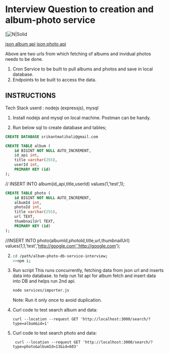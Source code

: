 # Interview Question to creation and album-photo service


[![N|Solid](Question)

[json album api](https://jsonplaceholder.typicode.com/albums)
[json photo api](https://jsonplaceholder.typicode.com/photos?albumId={albumid})

Above are two urls from which fetching of albums and invidual photos needs to be done.

1. Cron Service to be built to pull albums and photos and save in local database.
2. Endpoints to be built to access the data.


## INSTRUCTIONS

Tech Stack userd : nodejs (expressjs), mysql

1. Install nodejs and mysql on local machine. Postman can be handy.

2. Run below sql to create database and tables;
``` sql
CREATE DATABASE srikantmatihali@gmail.com

CREATE TABLE album (
    id BIGINT NOT NULL AUTO_INCREMENT,
    id_api int,
    title varchar(255),
    userId int,
    PRIMARY KEY (id)
);
```
// INSERT INTO album(id_api,title,userId) values(1,'test',1);
``` sql
CREATE TABLE photo (
    id BIGINT NOT NULL AUTO_INCREMENT,
    albumId int,
    photoId int,
    title varchar(255),
    url TEXT,
    thumbnailUrl TEXT,
    PRIMARY KEY (id)
);
```
//INSERT INTO photo(albumId,photoId,title,url,thumbnailUrl) values(1,1,'test','http://google.com','http://google.com');

2. ```sh
   cd /path/album-photo-db-service-interview;
   >>npm i;
   ```

3. Run script
   This runs concurrently, fetching data from json url and inserts data into database. 
   to help run 1st api for album fetch and insert data into DB and helps run 2nd api.
   ```sh
   node services/importer.js
   ```
   Note: Run it only once to avoid duplication.    

4.  Curl code to test search album and data:

    ```
    curl --location --request GET 'http://localhost:3000/search/?type=album&id=1'
    ```

5. Curl code to test search photo and data:
   ```
    curl --location --request GET 'http://localhost:3000/search/?type=photo&albumId=13&id=603'
   ```     
   
